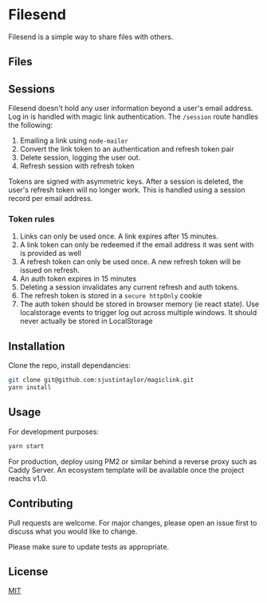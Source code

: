 # Filesend

Filesend is a simple way to share files with others.

## Files

## Sessions

Filesend doesn't hold any user information beyond a user's email address. Log in is handled with magic link authentication. The `/session` route handles the following:

1. Emailing a link using `node-mailer`
2. Convert the link token to an authentication and refresh token pair
3. Delete session, logging the user out.
4. Refresh session with refresh token

Tokens are signed with asymmetric keys.
After a session is deleted, the user's refresh token will no longer work. This is handled using a session record per email address.

### Token rules

1. Links can only be used once. A link expires after 15 minutes.
2. A link token can only be redeemed if the email address it was sent with is provided as well
3. A refresh token can only be used once. A new refresh token will be issued on refresh.
4. An auth token expires in 15 minutes
5. Deleting a session invalidates any current refresh and auth tokens.
6. The refresh token is stored in a `secure httpOnly` cookie
7. The auth token should be stored in browser memory (ie react state). Use localstorage events to trigger log out across multiple windows. It should never actually be stored in LocalStorage

## Installation

Clone the repo, install dependancies:

```bash
git clone git@github.com:sjustintaylor/magiclink.git
yarn install
```

## Usage

For development purposes:

```bash
yarn start
```

For production, deploy using PM2 or similar behind a reverse proxy such as Caddy Server. An ecosystem template will be available once the project reachs v1.0.

## Contributing

Pull requests are welcome. For major changes, please open an issue first to discuss what you would like to change.

Please make sure to update tests as appropriate.

## License

[MIT](https://choosealicense.com/licenses/mit/)
